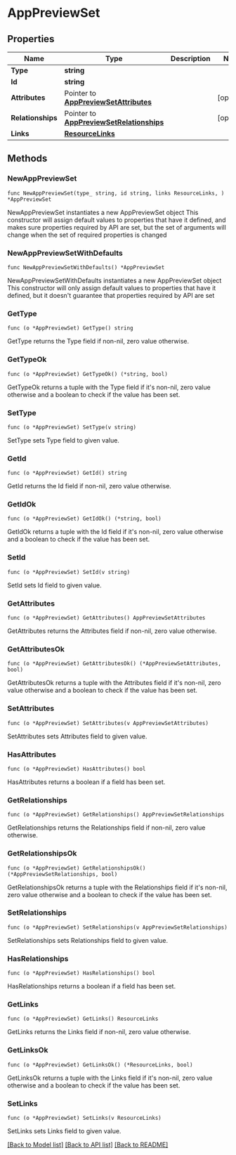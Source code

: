 # AppPreviewSet

## Properties

Name | Type | Description | Notes
------------ | ------------- | ------------- | -------------
**Type** | **string** |  | 
**Id** | **string** |  | 
**Attributes** | Pointer to [**AppPreviewSetAttributes**](AppPreviewSet_attributes.md) |  | [optional] 
**Relationships** | Pointer to [**AppPreviewSetRelationships**](AppPreviewSet_relationships.md) |  | [optional] 
**Links** | [**ResourceLinks**](ResourceLinks.md) |  | 

## Methods

### NewAppPreviewSet

`func NewAppPreviewSet(type_ string, id string, links ResourceLinks, ) *AppPreviewSet`

NewAppPreviewSet instantiates a new AppPreviewSet object
This constructor will assign default values to properties that have it defined,
and makes sure properties required by API are set, but the set of arguments
will change when the set of required properties is changed

### NewAppPreviewSetWithDefaults

`func NewAppPreviewSetWithDefaults() *AppPreviewSet`

NewAppPreviewSetWithDefaults instantiates a new AppPreviewSet object
This constructor will only assign default values to properties that have it defined,
but it doesn't guarantee that properties required by API are set

### GetType

`func (o *AppPreviewSet) GetType() string`

GetType returns the Type field if non-nil, zero value otherwise.

### GetTypeOk

`func (o *AppPreviewSet) GetTypeOk() (*string, bool)`

GetTypeOk returns a tuple with the Type field if it's non-nil, zero value otherwise
and a boolean to check if the value has been set.

### SetType

`func (o *AppPreviewSet) SetType(v string)`

SetType sets Type field to given value.


### GetId

`func (o *AppPreviewSet) GetId() string`

GetId returns the Id field if non-nil, zero value otherwise.

### GetIdOk

`func (o *AppPreviewSet) GetIdOk() (*string, bool)`

GetIdOk returns a tuple with the Id field if it's non-nil, zero value otherwise
and a boolean to check if the value has been set.

### SetId

`func (o *AppPreviewSet) SetId(v string)`

SetId sets Id field to given value.


### GetAttributes

`func (o *AppPreviewSet) GetAttributes() AppPreviewSetAttributes`

GetAttributes returns the Attributes field if non-nil, zero value otherwise.

### GetAttributesOk

`func (o *AppPreviewSet) GetAttributesOk() (*AppPreviewSetAttributes, bool)`

GetAttributesOk returns a tuple with the Attributes field if it's non-nil, zero value otherwise
and a boolean to check if the value has been set.

### SetAttributes

`func (o *AppPreviewSet) SetAttributes(v AppPreviewSetAttributes)`

SetAttributes sets Attributes field to given value.

### HasAttributes

`func (o *AppPreviewSet) HasAttributes() bool`

HasAttributes returns a boolean if a field has been set.

### GetRelationships

`func (o *AppPreviewSet) GetRelationships() AppPreviewSetRelationships`

GetRelationships returns the Relationships field if non-nil, zero value otherwise.

### GetRelationshipsOk

`func (o *AppPreviewSet) GetRelationshipsOk() (*AppPreviewSetRelationships, bool)`

GetRelationshipsOk returns a tuple with the Relationships field if it's non-nil, zero value otherwise
and a boolean to check if the value has been set.

### SetRelationships

`func (o *AppPreviewSet) SetRelationships(v AppPreviewSetRelationships)`

SetRelationships sets Relationships field to given value.

### HasRelationships

`func (o *AppPreviewSet) HasRelationships() bool`

HasRelationships returns a boolean if a field has been set.

### GetLinks

`func (o *AppPreviewSet) GetLinks() ResourceLinks`

GetLinks returns the Links field if non-nil, zero value otherwise.

### GetLinksOk

`func (o *AppPreviewSet) GetLinksOk() (*ResourceLinks, bool)`

GetLinksOk returns a tuple with the Links field if it's non-nil, zero value otherwise
and a boolean to check if the value has been set.

### SetLinks

`func (o *AppPreviewSet) SetLinks(v ResourceLinks)`

SetLinks sets Links field to given value.



[[Back to Model list]](../README.md#documentation-for-models) [[Back to API list]](../README.md#documentation-for-api-endpoints) [[Back to README]](../README.md)


